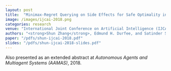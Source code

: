 ```yaml
---
layout: post
title:  "Minimax-Regret Querying on Side Effects for Safe Optimality in Factored Markov Decision Processes"
image: /images/ijcai-2018.png
categories: research
venue: "International Joint Conference on Artificial Intelligence (IJCAI), 2018"
authors: "<strong>Shun Zhang</strong>, Edmund H. Durfee, and Satinder Singh"
paper: "/pdfs/shun-ijcai-2018.pdf"
slides: "/pdfs/shun-ijcai-2018-slides.pdf"
---
```

Also presented as an extended abstract at _Autonomous Agents and Multiagent Systems (AAMAS)_, 2018.
